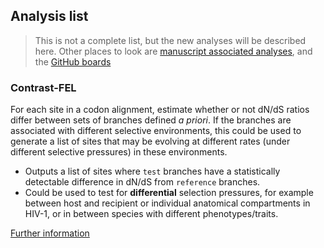 ## Analysis list

> This is not a complete list, but the new analyses will be described here.
> Other places to look are [manuscript associated analyses](https://github.com/spond/pubs/),
> and the [GitHub boards](https://github.com/veg/hyphy/issues?q=)

### Contrast-FEL

For each site in a codon alignment, estimate whether or not dN/dS ratios
differ between sets of branches defined _a priori_. If the branches are associated with
different selective environments, this could be used to generate a list of sites that may
be evolving at different rates (under different selective pressures) in these environments.

- Outputs a list of sites where `test` branches have a statistically detectable difference
    in dN/dS from `reference` branches.
- Could be used to test for **differential** selection pressures, for example between
    host and recipient or individual anatomical compartments in HIV-1, or in between species
    with different phenotypes/traits.

[Further information](contrast-fel.md)
